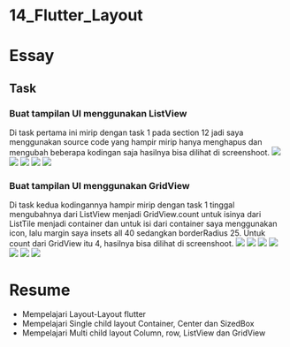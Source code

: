 # 14_Flutter_Layout

# Essay

## Task

### Buat tampilan UI menggunakan ListView
Di task pertama ini mirip dengan task 1 pada section 12 jadi saya menggunakan source code yang hampir mirip hanya menghapus dan mengubah beberapa kodingan saja hasilnya bisa dilihat di screenshoot.
![](screenshoot/SourceCodeTask1.1.png)
![](screenshoot/SourceCodeTask1.2.png)
![](screenshoot/SourceCodeTask1.3.png)
![](screenshoot/SourceCodeTask1.4.png)
![](screenshoot/OutputTask1.png)

### Buat tampilan UI menggunakan GridView
Di task kedua kodingannya hampir mirip dengan task 1 tinggal mengubahnya dari ListView menjadi GridView.count untuk isinya dari ListTile menjadi container dan untuk isi dari container saya menggunakan icon, lalu margin saya insets all 40 sedangkan borderRadius 25. Untuk count dari GridView itu 4, hasilnya bisa dilihat di screenshoot.
![](screenshoot/SourceCodeTask2.1.png)
![](screenshoot/SourceCodeTask2.2.png)
![](screenshoot/SourceCodeTask2.3.png)
![](screenshoot/SourceCodeTask2.4.png)
![](screenshoot/SourceCodeTask2.5.png)
![](screenshoot/SourceCodeTask2.6.png)
![](screenshoot/OutputTask2.png)

# Resume
- Mempelajari Layout-Layout flutter
- Mempelajari Single child layout Container, Center dan SizedBox
- Mempelajari Multi child layout Column, row, ListView dan GridView